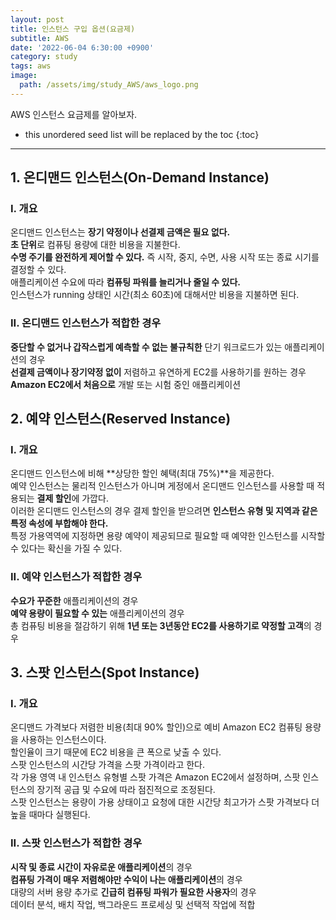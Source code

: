 ```yaml
---
layout: post
title: 인스턴스 구입 옵션(요금제)
subtitle: AWS
date: '2022-06-04 6:30:00 +0900'
category: study
tags: aws
image:
  path: /assets/img/study_AWS/aws_logo.png
---
```


AWS 인스턴스 요금제를 알아보자.

<!--more-->

* this unordered seed list will be replaced by the toc
{:toc}

<hr/>

## 1. 온디맨드 인스턴스(On-Demand Instance)

### I. 개요

 온디맨드 인스턴스는 **장기 약정이나 선결제 금액은 필요 없다.** <br>
 **초 단위**로 컴퓨팅 용량에 대한 비용을 지불한다.<br>
 **수명 주기를 완전하게 제어할 수 있다.** 즉 시작, 중지, 수면, 사용 시작 또는 종료 시기를 결정할 수 있다.<br>
 애플리케이션 수요에 따라 **컴퓨팅 파워를 늘리거나 줄일 수 있다.**<br>
 인스턴스가 running 상태인 시간(최소 60초)에 대해서만 비용을 지불하면 된다.

### II. 온디맨드 인스턴스가 적합한 경우

 **중단할 수 없거나 갑작스럽게 예측할 수 없는 불규칙한** 단기 워크로드가 있는 애플리케이션의 경우 <br>
 **선결제 금액이나 장기약정 없이** 저렴하고 유연하게 EC2를 사용하기를 원하는 경우<br>
 **Amazon EC2에서 처음으로** 개발 또는 시험 중인 애플리케이션

## 2. 예약 인스턴스(Reserved Instance)

### I. 개요

 온디맨드 인스턴스에 비해 **상당한 할인 혜택(최대 75%)**을 제공한다.<br>
 예약 인스턴스는 물리적 인스턴스가 아니며 게정에서 온디맨드 인스턴스를 사용할 때 적용되는 **결제 할인**에 가깝다.<br>
 이러한 온디맨드 인스턴스의 경우 결제 할인을 받으려면 **인스턴스 유형 및 지역과 같은 특정 속성에 부합해야 한다.**<br>
 특정 가용역역에 지정하면 용량 예약이 제공되므로 필요할 때 예약한 인스턴스를 시작할 수 있다는 확신을 가질 수 있다.<br>

### II. 예약 인스턴스가 적합한 경우

 **수요가 꾸준한** 애플리케이션의 경우<br>
 **예약 용량이 필요할 수 있는** 애플리케이션의 경우<br>
 총 컴퓨팅 비용을 절감하기 위해 **1년 또는 3년동안 EC2를 사용하기로 약정할 고객**의 경우<br>
 
## 3. 스팟 인스턴스(Spot Instance)

### I. 개요
 
 온디맨드 가격보다 저렴한 비용(최대 90% 할인)으로 예비 Amazon EC2 컴퓨팅 용량을 사용하는 인스턴스이다.<br>
 할인율이 크기 때문에 EC2 비용을 큰 폭으로 낮출 수 있다.<br>
 스팟 인스턴스의 시간당 가격을 스팟 가격이라고 한다.<br>
 각 가용 영역 내 인스턴스 유형별 스팟 가격은 Amazon EC2에서 설정하며, 스팟 인스턴스의 장기적 공급 및 수요에 따라 점진적으로 조정된다.<br>
 스팟 인스턴스는 용량이 가용 상태이고 요청에 대한 시간당 최고가가 스팟 가격보다 더 높을 때마다 실행된다.
 
### II. 스팟 인스턴스가 적합한 경우

 **시작 및 종료 시간이 자유로운 애플리케이션**의 경우<br>
 **컴퓨팅 가격이 매우 저렴해야만 수익이 나는 애플리케이션**의 경우<br>
 대량의 서버 용량 추가로 **긴급히 컴퓨팅 파워가 필요한 사용자**의 경우<br>
 데이터 분석, 배치 작업, 백그라운드 프로세싱 및 선택적 작업에 적합